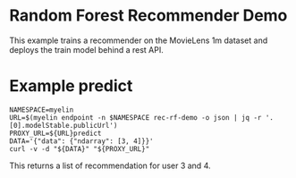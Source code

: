 # Random Forest Recommender Demo

This example trains a recommender on the MovieLens 1m dataset and deploys the train model behind a rest API.

# Example predict

```
NAMESPACE=myelin
URL=$(myelin endpoint -n $NAMESPACE rec-rf-demo -o json | jq -r '.[0].modelStable.publicUrl')
PROXY_URL=${URL}predict
DATA='{"data": {"ndarray": [3, 4]}}'
curl -v -d "${DATA}" "${PROXY_URL}"
```

This returns a list of recommendation for user 3 and 4.